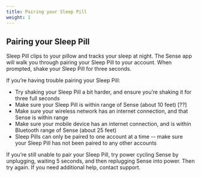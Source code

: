 ```yaml
---
title: Pairing your Sleep Pill
weight: 1
---
```


## Pairing your Sleep Pill


Sleep Pill clips to your pillow and tracks your sleep at night. The Sense app will walk you through pairing your Sleep Pill to your account. When prompted, shake your Sleep Pill for three seconds. 


If you’re having trouble pairing your Sleep Pill:

- Try shaking your Sleep Pill a bit harder, and ensure you’re shaking it for three full seconds
- Make sure your Sleep Pill is within range of Sense (about 10 feet) [??]
- Make sure your wireless network has an internet connection, and that Sense is within range
- Make sure your mobile device has an internet connection, and is within Bluetooth range of Sense (about 25 feet)
- Sleep Pills can only be paired to one account at a time -- make sure your Sleep Pill has not been paired to any other accounts


If you’re still unable to pair your Sleep Pill, try power cycling Sense by unplugging, waiting 5 seconds, and then replugging Sense into power. Then try again. If you need additional help, contact support.